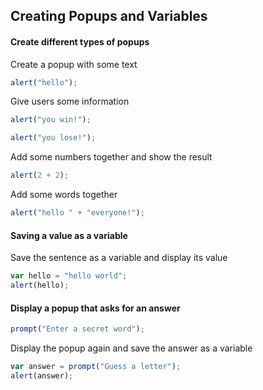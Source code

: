 ## Creating Popups and Variables

#### Create different types of popups

Create a popup with some text

```javascript
alert("hello");
```

Give users some information

```javascript
alert("you win!");
```

```javascript
alert("you lose!");
```

Add some numbers together and show the result

```javascript
alert(2 + 2);
```

Add some words together

```javascript
alert("hello " + "everyone!");
```

#### Saving a value as a variable

Save the sentence as a variable and display its value
```javascript
var hello = "hello world";
alert(hello);
```

#### Display a popup that asks for an answer
```javascript
prompt("Enter a secret word");
```

Display the popup again and save the answer as a variable
```javascript
var answer = prompt("Guess a letter");
alert(answer);
```
